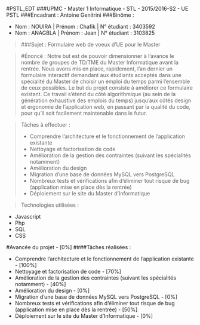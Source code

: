 #PSTL_EDT
###UPMC - Master 1 Informatique - STL - 2015/2016-S2 - UE PSTL
###Encadrant : Antoine Genitrini
###Binôme : 
* Nom : NOUIRA | Prénom : Chafik | N° étudiant : 3403592<br>
* Nom : ANAGBLA | Prénom : Jean | N° étudiant : 3103825<br>

>###Sujet : Formulaire web de voeux d’UE pour le Master

>#Énoncé : 
Notre but est de pouvoir dimensionner à l’avance le nombre de groupes de TD/TME du Master Informatique avant la rentrée. Nous avons mis en place, rapidement, l’an dernier un formulaire interactif demandant aux étudiants acceptés dans une spécialité du Master de choisir un emploi du temps parmi l’ensemble de ceux possibles. Le but du projet consiste à améliorer ce formulaire existant. Ce travail s’étend du côté algorithmique (au sein de la génération exhaustive des emplois du temps) jusqu’aux côtés design et ergonomie de l’application web, en passant par la qualité du code, pour qu’il soit facilement maintenable dans le futur.

>Tâches à effectuer :
>- Comprendre l’architecture et le fonctionnement de l’application existante
>- Nettoyage et factorisation de code
>- Amélioration de la gestion des contraintes (suivant les spécialités notamment)
>- Amélioration du design
>- Migration d’une base de données MySQL vers PostgreSQL
>- Nombreux tests et vérifications afin d’éliminer tout risque de bug (application mise en place dès la rentrée)
>- Déploiement sur le site du Master d’Informatique

>Technologies utilisées :
* Javascript
* Php
* SQL
* CSS  

#Avancée du projet - [0%]
####Tâches réalisées :
* Comprendre l’architecture et le fonctionnement de l’application existante - [100%]
* Nettoyage et factorisation de code - [70%]
* Amélioration de la gestion des contraintes (suivant les spécialités notamment) - [40%]
* Amélioration du design - [0%]
* Migration d’une base de données MySQL vers PostgreSQL - [0%]
* Nombreux tests et vérifications afin d’éliminer tout risque de bug (application mise en place dès la rentrée) - [50%]
* Déploiement sur le site du Master d’Informatique - [0%]

